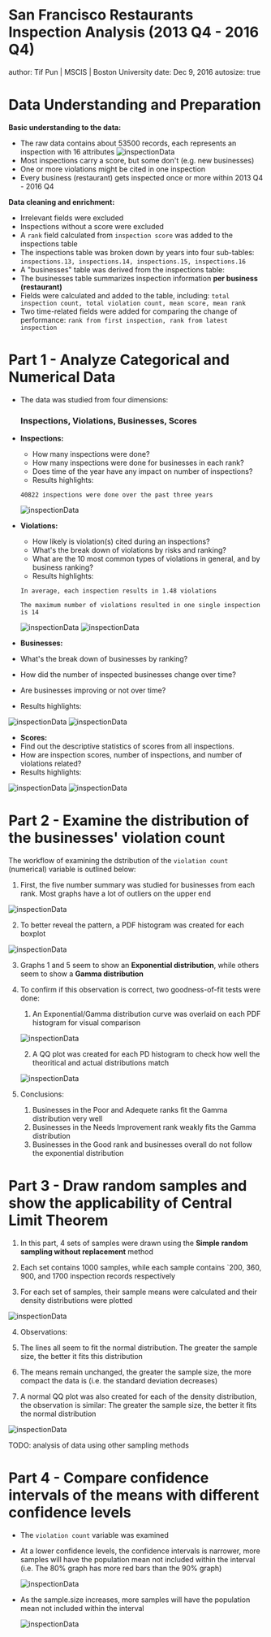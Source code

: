 San Francisco Restaurants Inspection Analysis (2013 Q4 - 2016 Q4)
=============
author: Tif Pun | MSCIS | Boston University
date: Dec 9, 2016
autosize: true

<style>
body {
    overflow: scroll;
}
</style>

Data Understanding and Preparation
=============

**Basic understanding to the data:**
- The raw data contains about 53500 records, each represents an inspection with 16 attributes
    ![inspectionData](CS544Final_Pun_3_Presentation-figure/part0-inspectionsRaw.png)
- Most inspections carry a score, but some don't (e.g. new businesses)
- One or more violations might be cited in one inspection
- Every business (restaurant) gets inspected once or more within 2013 Q4 - 2016 Q4

**Data cleaning and enrichment:**
- Irrelevant fields were excluded
- Inspections without a score were excluded
- A `rank` field calculated from `inspection score` was added to the inspections table
- The inspections table was broken down by years into four sub-tables: `inspections.13, inspections.14, inspections.15, inspections.16`
- A "businesses" table was derived from the inspections table:
 - The businesses table summarizes inspection information **per business (restaurant)**
 - Fields were calculated and added to the table, including: `total inspection count, total violation count, mean score, mean rank`
 - Two time-related fields were added for comparing the change of performance: `rank from first inspection, rank from latest inspection`

Part 1 - Analyze Categorical and Numerical Data
=============

- The data was studied from four dimensions:

  ### Inspections, Violations, Businesses, Scores

- **Inspections:**
  - How many inspections were done?
  - How many inspections were done for businesses in each rank?
  - Does time of the year have any impact on number of inspections?
  - Results highlights:
  
  ```
  40822 inspections were done over the past three years
  ```
    ![inspectionData](CS544Final_Pun_3_Presentation-figure/part1-inspections.png)

- **Violations:**
  - How likely is violation(s) cited during an inspections?
  - What's the break down of violations by risks and ranking?
  - What are the 10 most common types of violations in general, and by business ranking?
  - Results highlights:
  
  ```
  In average, each inspection results in 1.48 violations
  ```
  
  ```
  The maximum number of violations resulted in one single inspection is 14
  ```
  ![inspectionData](CS544Final_Pun_3_Presentation-figure/part1-violations1.png) ![inspectionData](CS544Final_Pun_3_Presentation-figure/part1-violations2.png)

- **Businesses:**
 - What's the break down of businesses by ranking?
 - How did the number of inspected businesses change over time?
 - Are businesses improving or not over time?
 - Results highlights:

 ![inspectionData](CS544Final_Pun_3_Presentation-figure/part1-businesses1.png) ![inspectionData](CS544Final_Pun_3_Presentation-figure/part1-businesses2.png)

- **Scores:**
 - Find out the descriptive statistics of scores from all inspections.
 - How are inspection scores, number of inspections, and number of violations related?
 - Results highlights:

 ![inspectionData](CS544Final_Pun_3_Presentation-figure/part1-scores1.png) ![inspectionData](CS544Final_Pun_3_Presentation-figure/part1-scores2.png)


Part 2 - Examine the distribution of the businesses' violation count
=============

The workflow of examining the dstribution of the `violation count` (numerical) variable is outlined below:

  1.  First, the five number summary was studied for businesses from each rank. Most graphs have a lot of outliers on the upper end

 ![inspectionData](CS544Final_Pun_3_Presentation-figure/part2-1.png)

  2. To better reveal the pattern, a PDF histogram was created for each boxplot

 ![inspectionData](CS544Final_Pun_3_Presentation-figure/part2-2.png)

  3. Graphs 1 and 5 seem to show an **Exponential distribution**, while others seem to show a **Gamma distribution**

  4. To confirm if this observation is correct, two goodness-of-fit tests were done:
     1. An Exponential/Gamma distribution curve was overlaid on each PDF histogram for visual comparison

     ![inspectionData](CS544Final_Pun_3_Presentation-figure/part2-3.png)

     2. A QQ plot was created for each PD histogram to check how well the theoritical and actual distributions match

     ![inspectionData](CS544Final_Pun_3_Presentation-figure/part2-4.png)

  5. Conclusions:
      1. Businesses in the Poor and Adequete ranks fit the Gamma distribution very well
      2. Businesses in the Needs Improvement rank weakly fits the Gamma distribution
      3. Businesses in the Good rank and businesses overall do not follow the exponential distribution

Part 3 - Draw random samples and show the applicability of Central Limit Theorem
=============

 1. In this part, 4 sets of samples were drawn using the **Simple random sampling without replacement** method

 2. Each set contains 1000 samples, while each sample contains `200, 360, 900, and 1700 inspection records respectively

 3. For each set of samples, their sample means were calculated and their density distributions were plotted

 ![inspectionData](CS544Final_Pun_3_Presentation-figure/part3-1.png)

 4. Observations:

   1. The lines all seem to fit the normal distribution. The greater the sample size, the better it fits this distribution

   1. The means remain unchanged, the greater the sample size, the more compact the data is (i.e. the standard deviation decreases)

 5. A normal QQ plot was also created for each of the density distribution, the observation is similar: The greater the sample size, the better it fits the normal distribution

 ![inspectionData](CS544Final_Pun_3_Presentation-figure/part3-2.png)

 TODO: analysis of data using other sampling methods

Part 4 - Compare confidence intervals of the means with different confidence levels
=============

- The `violation count` variable was examined

- At a lower confidence levels, the confidence intervals is narrower, more samples will have the population mean not included within the interval (i.e. The 80% graph has more red bars than the 90% graph)

  ![inspectionData](CS544Final_Pun_3_Presentation-figure/part5-1.png)

- As the sample.size increases, more samples will have the population mean not included within the interval

   ![inspectionData](CS544Final_Pun_3_Presentation-figure/part5-2.png)
